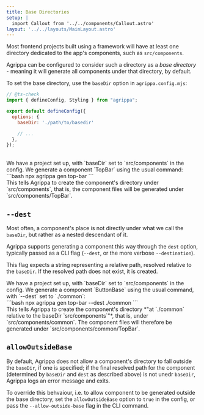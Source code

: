 ```yaml
---
title: Base Directories
setup: |
  import Callout from '../../components/Callout.astro'
layout: '../../layouts/MainLayout.astro'
---
```


Most frontend projects built using a framework will have at least one directory dedicated to the app's components, such as `src/components`.

Agrippa can be configured to consider such a directory as a *base directory* - meaning it will generate all components under that directory, by default.

To set the base directory, use the `baseDir` option in `agrippa.config.mjs`:

```js
// @ts-check
import { defineConfig, Styling } from "agrippa";

export default defineConfig({
  options: {
    baseDir: './path/to/basedir'

    // ...
  },
});
```

<br/>

<Callout type="example">
  We have a project set up, with `baseDir` set to `src/components` in the config.
  We generate a component `TopBar` using the usual command:
  <br>
  ```bash
  npx agrippa gen top-bar
  ```
  <br>
  This tells Agrippa to create the component's directory under `src/components`, that is, 
  the component files will be generated under `src/components/TopBar`.
</Callout>

## `--dest`

Most often, a component's place is not directly under what we call the `baseDir`, but rather as a nested descendant of it.

Agrippa supports generating a component this way through the `dest` option, typically passed as a CLI flag (`--dest`, or the more verbose `--destination`).

This flag expects a string representing a relative path, resolved relative to the `baseDir`. 
If the resolved path does not exist, it is created.

<Callout type="example">
  We have a project set up, with `baseDir` set to `src/components` in the config.
  We generate a component `ButtonBase` using the usual command, with `--dest` set to `./common`:
  <br>
  ```bash
  npx agrippa gen top-bar --dest ./common
  ```
  <br>
  This tells Agrippa to create the component's directory *"at `./common` relative to the baseDir `src/components`"*, that is, 
  under `src/components/common`. The component files will therefore be generated under `src/components/common/TopBar`.
</Callout>

## `allowOutsideBase`

By default, Agrippa does not allow a component's directory to fall outside the `baseDir`, if one is specified;
if the final resolved path for the component (determined by `baseDir` and `dest` as described above) is not unedr `baseDir`,
Agrippa logs an error message and exits.

To override this behvaiour, i.e. to allow component to be generated outside the base directory, set the `allowOutsideBase` option to `true` in the config,
or pass the `--allow-outside-base` flag in the CLI command.


